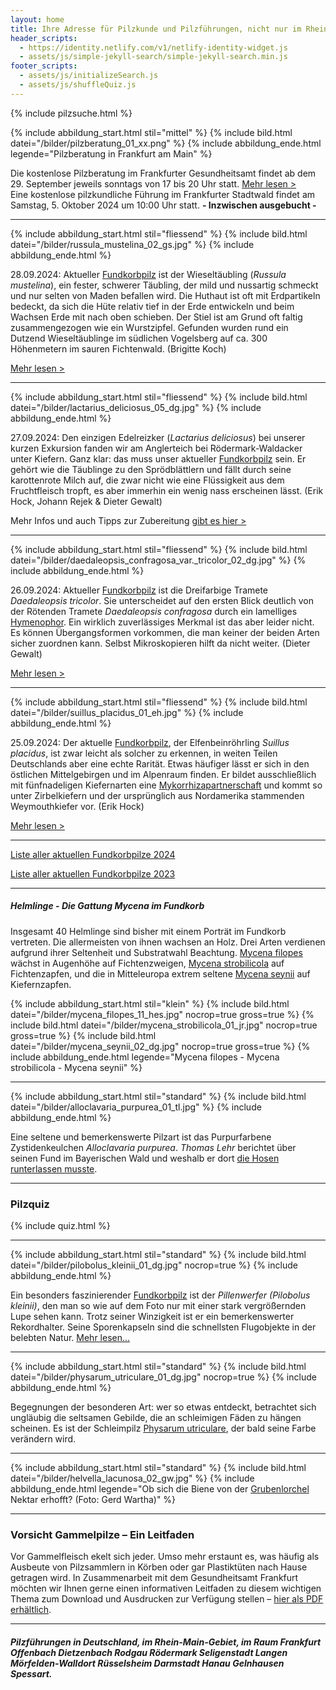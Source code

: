 ```yaml
---
layout: home
title: Ihre Adresse für Pilzkunde und Pilzführungen, nicht nur im Rhein-Main-Gebiet
header_scripts:
  - https://identity.netlify.com/v1/netlify-identity-widget.js
  - assets/js/simple-jekyll-search/simple-jekyll-search.min.js
footer_scripts:
  - assets/js/initializeSearch.js
  - assets/js/shuffleQuiz.js
---
```

{% include pilzsuche.html %}

{% include abbildung_start.html stil="mittel" %}
{% include bild.html datei="/bilder/pilzberatung_01_xx.png" %}
{% include abbildung_ende.html legende="Pilzberatung in Frankfurt am Main" %}

Die kostenlose Pilzberatung im Frankfurter Gesundheitsamt findet ab dem 29. September jeweils sonntags von 17 bis 20 Uhr statt. [Mehr lesen >](/termine)\
Eine kostenlose pilzkundliche Führung im Frankfurter Stadtwald findet am Samstag, 5. Oktober 2024 um 10:00 Uhr statt. **\- Inzwischen ausgebucht -**

- - -

{% include abbildung_start.html stil="fliessend" %}
{% include bild.html datei="/bilder/russula_mustelina_02_gs.jpg" %}
{% include abbildung_ende.html %}

28.09.2024: Aktueller [Fundkorbpilz](AA "Glossar-") ist der Wieseltäubling (*Russula mustelina*), ein fester, schwerer Täubling, der mild und nussartig schmeckt und nur selten von Maden befallen wird. Die Huthaut ist oft mit Erdpartikeln bedeckt, da sich die Hüte relativ tief in der Erde entwickeln und beim Wachsen Erde mit nach oben schieben. Der Stiel ist am Grund oft faltig zusammengezogen wie ein Wurstzipfel. Gefunden wurden rund ein Dutzend Wieseltäublinge im südlichen Vogelsberg auf ca. 300 Höhenmetern im sauren Fichtenwald. (Brigitte Koch)

[Mehr lesen >](/pilze/russula-mustelina-wiesel-täubling)

<div style="clear:  both"></div>

- - -

{% include abbildung_start.html stil="fliessend" %}
{% include bild.html datei="/bilder/lactarius_deliciosus_05_dg.jpg" %}
{% include abbildung_ende.html %}

27.09.2024: Den einzigen Edelreizker (*Lactarius deliciosus*) bei unserer kurzen Exkursion fanden wir am Anglerteich bei Rödermark-Waldacker unter Kiefern. Ganz klar: das muss unser aktueller [Fundkorbpilz](AA "Glossar-") sein. Er gehört wie die Täublinge zu den Sprödblättlern und fällt durch seine karottenrote Milch auf, die zwar nicht wie eine Flüssigkeit aus dem Fruchtfleisch tropft, es aber immerhin ein wenig nass erscheinen lässt. (Erik Hock, Johann Rejek & Dieter Gewalt)

Mehr Infos und auch Tipps zur Zubereitung [gibt es hier >](/pilze/lactarius-deliciosus-edelreizker)

 <div style="clear:  both"></div>

- - -

{% include abbildung_start.html stil="fliessend" %}
{% include bild.html datei="/bilder/daedaleopsis_confragosa_var._tricolor_02_dg.jpg" %}
{% include abbildung_ende.html %}

26.09.2024: Aktueller [Fundkorbpilz](AA "Glossar-") ist die Dreifarbige Tramete *Daedaleopsis tricolor*. Sie unterscheidet auf den ersten Blick deutlich von der Rötenden Tramete *Daedaleopsis confragosa* durch ein lamelliges [Hymenophor](<Hymenophor "Glossar">). Ein wirklich zuverlässiges Merkmal ist das aber leider nicht. Es können Übergangsformen vorkommen, die man keiner der beiden Arten sicher zuordnen kann. Selbst Mikroskopieren hilft da nicht weiter. (Dieter Gewalt)

[Mehr lesen >](/pilze/daedaleopsis-tricolor-dreifarbige-tramete)

<div style="clear:  both"></div>

- - -

{% include abbildung_start.html stil="fliessend" %}
{% include bild.html datei="/bilder/suillus_placidus_01_eh.jpg" %}
{% include abbildung_ende.html %}

25.09.2024: Der aktuelle [Fundkorbpilz](AA "Glossar-"), der Elfenbeinröhrling *Suillus placidus*, ist zwar leicht als solcher zu erkennen, in weiten Teilen Deutschlands aber eine echte Rarität. Etwas häufiger lässt er sich in den östlichen Mittelgebirgen und im Alpenraum finden. Er bildet ausschließlich mit fünfnadeligen Kiefernarten eine [Mykorrhizapartnerschaft](Mykorrhiza "Glossar") und kommt so unter Zirbelkiefern und der ursprünglich aus Nordamerika stammenden Weymouthkiefer vor. (Erik Hock)

[Mehr lesen >](/pilze/suillus-placidus-elfenbeinröhrling)

<div style="clear:  both"></div>

- - -

[Liste aller aktuellen Fundkorbpilze 2024](/artikel/liste-aller-aktuellen-fundkorbpilze-2024.html)

[Liste aller aktuellen Fundkorbpilze 2023](/artikel/liste-aller-aktuellen-fundkorbpilze-2023.html)

- - -

##### Helmlinge - Die Gattung *Mycena* im Fundkorb

Insgesamt 40 Helmlinge sind bisher mit einem Porträt im Fundkorb vertreten. Die allermeisten von ihnen wachsen an Holz. Drei Arten verdienen aufgrund ihrer Seltenheit und Substratwahl Beachtung. [Mycena filopes](/pilze/mycena-filopes-zerbrechlicher-fadenhelmling) wächst in Augenhöhe auf Fichtenzweigen, [Mycena strobilicola](/pilze/mycena-strobilicola-fichtenzapfenhelmling) auf Fichtenzapfen, und die in Mitteleuropa extrem seltene [Mycena seynii](/pilze/mycena-seynii-mediterraner-kiefernzapfenhelmling) auf Kiefernzapfen.

{% include abbildung_start.html stil="klein" %}
{% include bild.html datei="/bilder/mycena_filopes_11_hes.jpg" nocrop=true gross=true %}
{% include bild.html datei="/bilder/mycena_strobilicola_01_jr.jpg" nocrop=true gross=true %}
{% include bild.html datei="/bilder/mycena_seynii_02_dg.jpg" nocrop=true gross=true %}
{% include abbildung_ende.html legende="Mycena filopes - Mycena strobilicola - Mycena seynii" %}

- - -

{% include abbildung_start.html stil="standard" %}
{% include bild.html datei="/bilder/alloclavaria_purpurea_01_tl.jpg" %}
{% include abbildung_ende.html %}

Eine seltene und bemerkenswerte Pilzart ist das Purpurfarbene Zystidenkeulchen *Alloclavaria purpurea*. *Thomas Lehr* berichtet über seinen Fund im Bayerischen Wald und weshalb er dort [die Hosen runterlassen musste](/pilze/alloclavaria-purpurea-purpurfarbenes-zystidenkeulchen).

- - -

### Pilzquiz

{% include quiz.html %}

- - -

{% include abbildung_start.html stil="standard" %}
{% include bild.html datei="/bilder/pilobolus_kleinii_01_dg.jpg" nocrop=true %}
{% include abbildung_ende.html %}

Ein besonders faszinierender [Fundkorbpilz](AA "Glossar-") ist der *Pillenwerfer (Pilobolus kleinii)*, den man so wie auf dem Foto nur mit einer stark vergrößernden Lupe sehen kann. Trotz seiner Winzigkeit ist er ein bemerkenswerter Rekordhalter. Seine Sporenkapseln sind die schnellsten Flugobjekte in der belebten Natur. [Mehr lesen...](/pilze/pilobolus-kleinii-pillenwerfer)

- - -

{% include abbildung_start.html stil="standard" %}
{% include bild.html datei="/bilder/physarum_utriculare_01_dg.jpg" nocrop=true %}
{% include abbildung_ende.html %}

Begegnungen der besonderen Art: wer so etwas entdeckt, betrachtet sich ungläubig die seltsamen Gebilde, die an schleimigen Fäden zu hängen scheinen. Es ist der Schleimpilz [Physarum utriculare](/pilze/physarum-utriculare-fadenfruchtschleimpilz), der bald seine Farbe verändern wird.

- - -

{% include abbildung_start.html stil="standard" %}
{% include bild.html datei="/bilder/helvella_lacunosa_02_gw.jpg" %}
{% include abbildung_ende.html legende="Ob sich die Biene von der <a href='/pilze/helvella-lacunosa-grubenlorchel'>Grubenlorchel</a> Nektar erhofft?  (Foto: Gerd Wartha)" %}

- - -

### Vorsicht Gammelpilze – Ein Leitfaden

Vor Gammelfleisch ekelt sich jeder. Umso mehr erstaunt es, was häufig als Ausbeute von Pilzsammlern in Körben oder gar Plastiktüten nach Hause getragen wird. In Zusammenarbeit mit dem Gesundheitsamt Frankfurt möchten wir Ihnen gerne einen informativen Leitfaden zu diesem wichtigen Thema zum Download und Ausdrucken zur Verfügung stellen – [hier als PDF erhältlich](/assets/docs/Fundkorb.de-Gammelpilze.pdf).

- - -

##### Pilzführungen in Deutschland, im Rhein-Main-Gebiet, im Raum Frankfurt Offenbach Dietzenbach Rodgau Rödermark Seligenstadt Langen Mörfelden-Walldort Rüsselsheim Darmstadt Hanau Gelnhausen Spessart.
